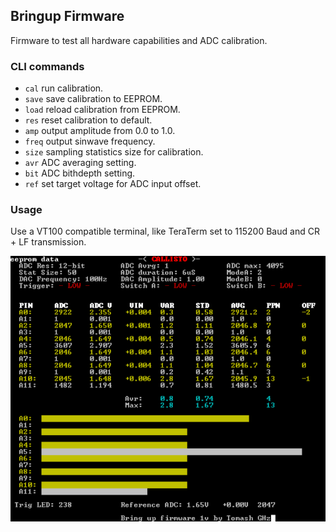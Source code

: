 ## Bringup Firmware

Firmware to test all hardware capabilities and ADC calibration.

### CLI commands
* `cal` run calibration.
* `save` save calibration to EEPROM.
* `load` reload calibration from EEPROM.
* `res` reset calibration to default.
* `amp` output amplitude from 0.0 to 1.0.
* `freq` output sinwave frequency.
* `size` sampling statistics size for calibration.
* `avr` ADC averaging setting.
* `bit` ADC bithdepth setting.
* `ref` set target voltage for ADC input offset.

### Usage
Use a VT100 compatible terminal, like TeraTerm set to 115200 Baud and CR + LF transmission.

![](https://github.com/ghztomash/callisto-module/blob/master/docs/callisto-bringup.png)